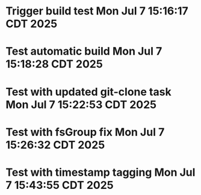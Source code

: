 # Trigger build test Mon Jul  7 15:16:17 CDT 2025
# Test automatic build Mon Jul  7 15:18:28 CDT 2025
# Test with updated git-clone task Mon Jul  7 15:22:53 CDT 2025
# Test with fsGroup fix Mon Jul  7 15:26:32 CDT 2025
# Test with timestamp tagging Mon Jul  7 15:43:55 CDT 2025
